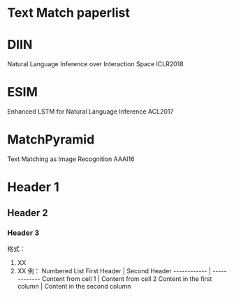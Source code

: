 # Text Match paperlist


# DIIN
Natural Language Inference over Interaction Space
ICLR2018

# ESIM
Enhanced LSTM for Natural Language Inference
ACL2017

# MatchPyramid
Text Matching as Image Recognition
AAAI16

# Header 1
## Header 2
### Header 3

格式：
1. XX
2. XX
例：
Numbered
List
First Header | Second Header
------------ | -------------
Content from cell 1 | Content from cell 2
Content in the first column | Content in the second column
